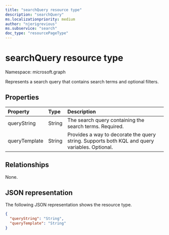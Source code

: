 ```yaml
---
title: "searchQuery resource type"
description: "searchQuery"
ms.localizationpriority: medium
author: "njerigrevious"
ms.subservice: "search"
doc_type: "resourcePageType"
---
```


# searchQuery resource type

Namespace: microsoft.graph

Represents a search query that contains search terms and optional filters.

## Properties

| Property     | Type        | Description |
|:-------------|:------------|:------------|
|queryString|String|The search query containing the search terms. Required.|
|queryTemplate|String|Provides a way to decorate the query string. Supports both KQL and query variables. Optional.|

## Relationships

None.

## JSON representation

The following JSON representation shows the resource type.

<!-- {
  "blockType": "resource",
  "optionalProperties": [

  ],
  "@odata.type": "microsoft.graph.searchQuery",
  "baseType": null
}-->

```json
{
  "queryString": "String",
  "queryTemplate": "String"
}
```

<!-- uuid: 16cd6b66-4b1a-43a1-adaf-3a886856ed98
2019-02-04 14:57:30 UTC -->
<!-- {
  "type": "#page.annotation",
  "description": "searchQuery resource",
  "keywords": "",
  "section": "documentation",
  "tocPath": ""
}-->

